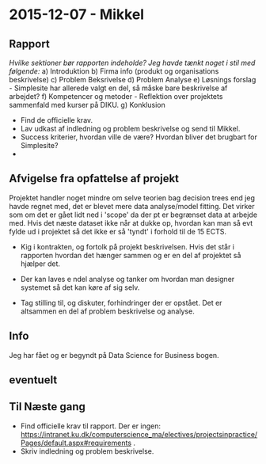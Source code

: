 # 2015-12-07 - Mikkel

## Rapport

*Hvilke sektioner bør rapporten indeholde? Jeg havde tænkt noget i stil med
følgende:*
  a) Introduktion
  b) Firma info (produkt og organisations beskrivelse)
  c) Problem Beksrivelse
  d) Problem Analyse
  e) Løsnings forslag - Simplesite har allerede valgt en del, så måske bare beskrivelse af arbejdet?
  f) Kompetencer og metoder - Reflektion over projektets sammenfald med kurser på DIKU.
  g) Konklusion

- Find de officielle krav.
- Lav udkast af indledning og problem beskrivelse og send til Mikkel.
- Success kriterier, hvordan ville de være? Hvordan bliver det brugbart for Simplesite?
- 

##  Afvigelse fra opfattelse af projekt

Projektet handler noget mindre om selve teorien bag decision trees end jeg
havde regnet med, det er blevet mere data analyse/model fitting. Det virker som
om det er gået lidt ned i 'scope' da der pt er begrænset data at arbejde med.
Hvis det næste dataset ikke når at dukke op, hvordan kan man så evt fylde ud i
projektet så det ikke er så 'tyndt' i forhold til de 15 ECTS.

- Kig i kontrakten, og fortolk på projekt beskrivelsen. Hvis det står i rapporten
hvordan det hænger sammen og er en del af projektet så hjælper det.

- Der kan laves e ndel analyse og tanker om hvordan man designer systemet så det
kan køre af sig selv.

- Tag stilling til, og diskuter, forhindringer der er opstået. Det er altsammen
en del af problem beskrivelse og analyse.

## Info
Jeg har fået og er begyndt på Data Science for Business bogen.


## eventuelt


## Til Næste gang
 - Find officielle krav til rapport. Der er ingen: https://intranet.ku.dk/computerscience_ma/electives/projectsinpractice/Pages/default.aspx#requirements .
 - Skriv indledning og problem beskrivelse.